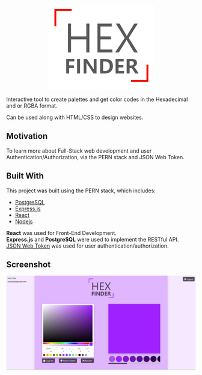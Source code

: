 <!-- PROJECT LOGO -->
<br />
<p align="center">
  <a href="https://github.com/shivamp08/pern-hex-finder">
    <img src="client/screenshots/logo.png" alt="Logo">
  </a>
</p>

Interactive tool to create palettes and get color codes in the Hexadecimal and or RGBA format.

Can be used along with HTML/CSS to design websites.

## Motivation

To learn more about Full-Stack web development and user Authentication/Authorization, via the PERN stack and JSON Web Token.

## Built With

This project was built using the PERN stack, which includes:

- [PostgreSQL](https://www.postgresql.org/)
- [Express.js](https://expressjs.com/)
- [React](https://reactjs.org/)
- [Nodejs](https://nodejs.org/en/)

**React** was used for Front-End Development.\
**Express.js** and **PostgreSQL** were used to implement the RESTful API.\
[JSON Web Token](https://nodejs.org/en/) was used for user authentication/authorization.

## Screenshot

![dashboard](client/screenshots/dashboard.png)
